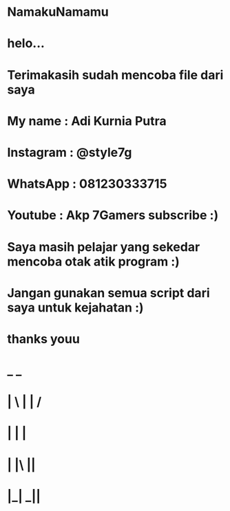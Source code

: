 # NamakuNamamu
# 
# helo...
# Terimakasih sudah mencoba file dari saya
# My name   : Adi Kurnia Putra
# Instagram : @style7g
# WhatsApp  : 081230333715
# Youtube   : Akp 7Gamers subscribe :)
# Saya masih pelajar yang sekedar mencoba otak atik program :)
# Jangan gunakan semua script dari saya untuk kejahatan :)
# thanks youu
#  _   _   
# | \ | | /  
# |  \| | 
# | |\  ||
# |_| \_||

